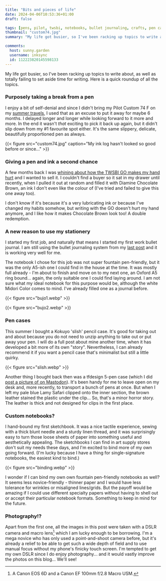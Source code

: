 ```yaml
---
title: "Bits and pieces of life"
date: 2024-04-06T10:53:36+01:00
draft: false

tags: [pens, pilot, twsbi, notebooks, bullet journaling, crafts, pen cases]
thumbnail: "custom74.jpg"
summary: "My life got busier, so I've been racking up topics to write about, as well as totally failing to set aside time for writing. Here is a quick roundup of all the topics."

comments:
  host: sunny.garden
  username: inksync
  id: 112223820145598133
---
```


My life got busier, so I've been racking up topics to write about, as well as totally failing to set aside time for writing. Here is a quick roundup of all the topics.

### Purposely taking a break from a pen

I enjoy a bit of self-denial and since I didn't bring my Pilot Custom 74 F on my [summer travels](blog/taipei-stationery-1/), I used that as an excuse to put it away for maybe 6 months. I delayed longer and longer while looking forward to it more and more. In the end it wasn't *that* exciting to pick it back up again, but it didn't slip down from my #1 favourite spot either. It's the same slippery, delicate, beautifully proportioned pen as always.

{{< figure src="custom74.jpg" caption="My ink log hasn't looked so good before or since..." >}}

### Giving a pen and ink a second chance

A few months back I was [whining about how the TWSBI GO makes my hand hurt](blog/twsbi-go/) and I wanted to sell it. I couldn't find a buyer so it sat in my drawer until recently, when I pulled it out at random and filled it with Diamine Chocolate Brown, an ink I don't even like the colour of (I've tried and failed to give this one away too).

I don't know if it's because it's a very lubricating ink or because I've changed my habits somehow, but writing with the GO doesn't hurt my hand anymore, and I like how it makes Chocolate Brown look too! A double redemption.

### A new reason to use my stationery

I started my first job, and naturally that means I started my first work bullet journal. I am still using the bullet journaling system from my [last post](blog/bujo-2023) and it is working very well for me.

The notebook I chose for this job was not super fountain pen-friendly, but it was the only A5-ish one I could find in the house at the time. It was mostly full already - I'm about to finish and move on to my next one, an Oxford A5 ring bound... again, the only suitable one I could find laying around. I am not sure what my ideal notebook for this purpose would be, although the white Midori Color comes to mind. I've already filled one as a journal before.

{{< figure src="bujo1.webp" >}}

{{< figure src="bujo2.webp" >}}

### Pen cases

This summer I bought a Kokuyo 'slish' pencil case. It's good for taking out and about because you do not need to unzip anything to take out or put away your pen. I will do a full post about mine another time, when it has developed a bit more of its own "story". Nevertheless, I can already recommend it if you want a pencil case that's minimalist but still a little quirky.

{{< figure src="slish.webp" >}}

Another thing I bought back then was a tfdesign 5-pen case (which I did [post a picture of on Mastodon](https://sunny.garden/@inksync/110870438425891413)). It's been handy for me to leave open on my desk and, more recently, to transport a bunch of pens at once. But when I left my pale blue Lamy Safari clipped onto the inner section, the brown leather stained the plastic under the clip... So, that's a minor horror story. The leather is thick and not designed for clips in the first place.

### Custom notebooks?

I hand-bound my first sketchbook. It was a nice tactile experience, sewing with a thick blunt needle and a sturdy linen thread, and it was surprisingly easy to turn those loose sheets of paper into something useful and aesthetically appealing. The sketchbooks I can find in art supply stores don't suit my needs these days, and I'm excited to bind more of my own going forward. (I'm lucky because I have a thing for single-signature notebooks, the easiest kind to bind.)

{{< figure src="binding.webp" >}}

I wonder if I can bind my own own fountain pen-friendly notebooks as well? It seems less novice-friendly - thinner paper and I would have less tolerance for wrinkles or misaligned lines/grids. But the payoff would be amazing if I could use different specialty papers without having to shell out or accept their particular notebook formats. Something to keep in mind for the future.

### Photography!?

Apart from the first one, all the images in this post were taken with a DSLR camera and macro lens[^1] which I am lucky enough to be borrowing. I'm a mega novice who has only used a point-and-shoot camera before, but it's already a relief to be able to get such a wide depth of field and to use manual focus without my phone's finicky touch screen. I'm tempted to get my own DSLR since I do enjoy photography... and it would vastly improve the photos on this blog... We'll see!

[^1]: A Canon EOS 6D and a Canon EF 100mm f/2.8 Macro USM.
